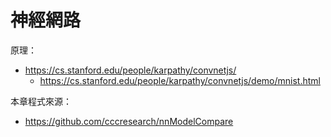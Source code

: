 # 神經網路

原理：

* https://cs.stanford.edu/people/karpathy/convnetjs/
    * https://cs.stanford.edu/people/karpathy/convnetjs/demo/mnist.html

本章程式來源：

* https://github.com/cccresearch/nnModelCompare



